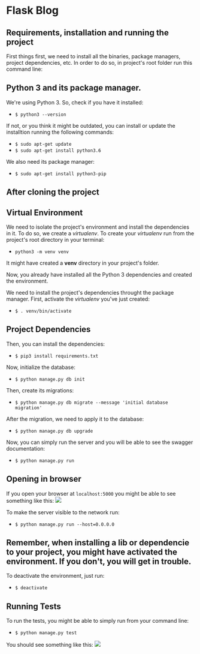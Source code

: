 # Flask Blog
## Requirements, installation and running the project
First things first, we need to install all the binaries, package managers, project dependencies, etc. In order to do so, in project\'s root folder run this command line:

## Python 3 and its package manager.
We're using Python 3. So, check if you have it installed:
* ` $ python3 --version `

If not, or you think it might be outdated, you can install or update the installtion running the following commands:
* ` $ sudo apt-get update `
* ` $ sudo apt-get install python3.6 `

We also need its package manager:
* ` $ sudo apt-get install python3-pip `

## After cloning the project

## Virtual Environment
We need to isolate the project's environment and install the dependencies in it. To do so, we create a *virtualenv*. To create your *virtualenv* run from the project's root directory in your terminal:
* ` python3 -m venv venv `

It might have created a **venv** directory in your project's folder.

Now, you already have installed all the Python 3 dependencies and created the environment.

We need to install the project's dependencies throught the package manager. First, activate the *virtualenv* you've just created:
* ` $ . venv/bin/activate `


## Project Dependencies
Then, you can install the dependencies:
* ` $ pip3 install requirements.txt `

Now, initialize the database:
* ` $ python manage.py db init `

Then, create its migrations:
* ` $ python manage.py db migrate --message 'initial database migration' `

After the migration, we need to apply it to the database:
* ` $ python manage.py db upgrade `

Now, you can simply run the server and you will be able to see the swagger documentation:
* ` $ python manage.py run `


## Opening in browser
If you open your browser at `localhost:5000` you might be able to see something like this:
<img src="https://cdn-images-1.medium.com/max/800/1*Us_S2WLR3AQAyfOvkzZ38Q.png" />

To make the server visible to the network run:
* ` $ python manage.py run --host=0.0.0.0 `

## Remember, when installing a lib or dependencie to your project, you might have activated the environment. If you don't, you will get in trouble.
To deactivate the environment, just run:
* ` $ deactivate `

## Running Tests
To run the tests, you might be able to simply run from your command line:
* ` $ python manage.py test `

You should see something like this:
<img src="https://cdn-images-1.medium.com/max/800/1*6_E40FN6IFz5EtwL1JqQTw.png"/>
